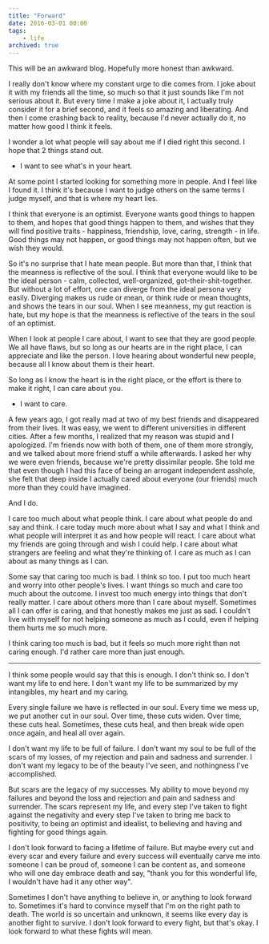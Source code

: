 ```yaml
---
title: "Forward"
date: 2016-03-01 00:00
tags:
    - life
archived: true
---
```


This will be an awkward blog. Hopefully more honest than awkward.

I really don't know where my constant urge to die comes from. I joke about it with my friends all the time, so much so that it just sounds like I'm not serious about it. But every time I make a joke about it, I actually truly consider it for a brief second, and it feels so amazing and liberating. And then I come crashing back to reality, because I'd never actually do it, no matter how good I think it feels.

I wonder a lot what people will say about me if I died right this second. I hope that 2 things stand out.

* I want to see what's in your heart.

At some point I started looking for something more in people. And I feel like I found it. I think it's because I want to judge others on the same terms I judge myself, and that is where my heart lies.

I think that everyone is an optimist. Everyone wants good things to happen to them, and hopes that good things happen to them, and wishes that they will find positive traits - happiness, friendship, love, caring, strength - in life. Good things may not happen, or good things may not happen often, but we wish they would.

So it's no surprise that I hate mean people. But more than that, I think that the meanness is reflective of the soul. I think that everyone would like to be the ideal person - calm, collected, well-organized, got-their-shit-together. But without a lot of effort, one can diverge from the ideal persona very easily. Diverging makes us rude or mean, or think rude or mean thoughts, and shows the tears in our soul. When I see meanness, my gut reaction is hate, but my hope is that the meanness is reflective of the tears in the soul of an optimist.

When I look at people I care about, I want to see that they are good people. We all have flaws, but so long as our hearts are in the right place, I can appreciate and like the person. I love hearing about wonderful new people, because all I know about them is their heart.

So long as I know the heart is in the right place, or the effort is there to make it right, I can care about you.

* I want to care.

A few years ago, I got really mad at two of my best friends and disappeared from their lives. It was easy, we went to different universities in different cities. After a few months, I realized that my reason was stupid and I apologized. I'm friends now with both of them, one of them more strongly, and we talked about more friend stuff a while afterwards. I asked her why we were even friends, because we're pretty dissimilar people. She told me that even though I had this face of being an arrogant independent asshole, she felt that deep inside I actually cared about everyone (our friends) much more than they could have imagined.

And I do.

I care too much about what people think. I care about what people do and say and think. I care today much more about what I say and what I think and what people will interpret it as and how people will react. I care about what my friends are going through and wish I could help. I care about what strangers are feeling and what they're thinking of. I care as much as I can about as many things as I can.

Some say that caring too much is bad. I think so too. I put too much heart and worry into other people's lives. I want things so much and care too much about the outcome. I invest too much energy into things that don't really matter. I care about others more than I care about myself. Sometimes all I can offer is caring, and that honestly makes me just as sad. I couldn't live with myself for not helping someone as much as I could, even if helping them hurts me so much more.

I think caring too much is bad, but it feels so much more right than not caring enough. I'd rather care more than just enough.

---

I think some people would say that this is enough. I don't think so. I don't want my life to end here. I don't want my life to be summarized by my intangibles, my heart and my caring.

Every single failure we have is reflected in our soul. Every time we mess up, we put another cut in our soul. Over time, these cuts widen. Over time, these cuts heal. Sometimes, these cuts heal, and then break wide open once again, and heal all over again.

I don't want my life to be full of failure. I don't want my soul to be full of the scars of my losses, of my rejection and pain and sadness and surrender. I don't want my legacy to be of the beauty I've seen, and nothingness I've accomplished.

But scars are the legacy of my successes. My ability to move beyond my failures and beyond the loss and rejection and pain and sadness and surrender. The scars represent my life, and every step I've taken to fight against the negativity and every step I've taken to bring me back to positivity, to being an optimist and idealist, to believing and having and fighting for good things again.

I don't look forward to facing a lifetime of failure. But maybe every cut and every scar and every failure and every success will eventually carve me into someone I can be proud of, someone I can be content as, and someone who will one day embrace death and say, "thank you for this wonderful life, I wouldn't have had it any other way".

Sometimes I don't have anything to believe in, or anything to look forward to. Sometimes it's hard to convince myself that I'm on the right path to death. The world is so uncertain and unknown, it seems like every day is another fight to survive. I don't look forward to every fight, but that's okay. I look forward to what these fights will mean.
